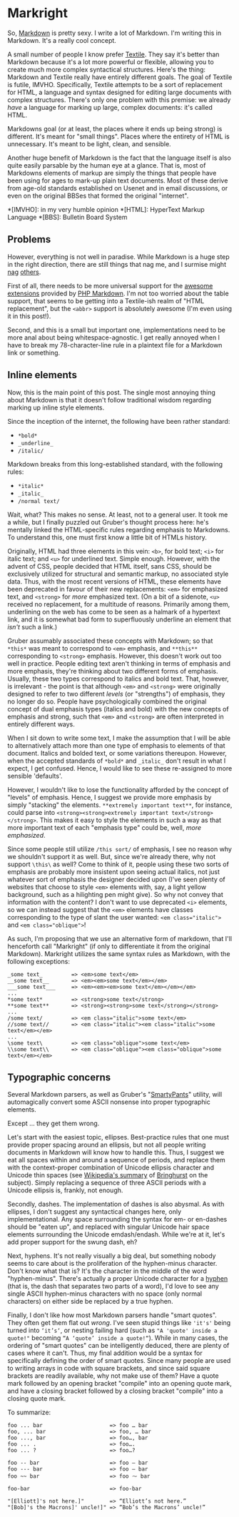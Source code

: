 Markright
=========

So, [Markdown][] is pretty sexy. I write a lot of Markdown. I'm writing this
in Markdown. It's a really cool concept.

A small number of people I know prefer [Textile][]. They say it's better than
Markdown because it's a lot more powerful or flexible, allowing you to create
much more complex syntactical structures. Here's the thing: Markdown and
Textile really have entirely different goals. The goal of Textile is futile,
IMVHO. Specifically, Textile attempts to be a sort of replacement for HTML, a
language and syntax designed for editing large documents with complex
structures. There's only one problem with this premise: we already *have* a
language for marking up large, complex documents: it's called HTML.

Markdowns goal (or at least, the places where it ends up being strong) is
different. It's meant for "small things". Places where the entirety of HTML is
unnecessary. It's meant to be light, clean, and sensible.

Another huge benefit of Markdown is the fact that the language itself is also
quite easily parsable by the human eye at a glance. That is, most of Markdowns
elements of markup are simply the things that people have been using for ages
to mark-up plain text documents. Most of these derive from age-old standards
established on Usenet and in email discussions, or even on the original
BBSes that formed the original "internet".

  [Markdown]: <http://daringfireball.net/projects/markdown/syntax> "Markdown, the premier markup syntax"
  [Textile]: <http://hobix.com/textile/> "Textile, the lame alternative to Markdown"
  *[IMVHO]: in my very humble opinion
  *[HTML]: HyperText Markup Language
  *[BBS]: Bulletin Board System

Problems
--------
However, everything is not well in paradise. While Markdown is a huge step in
the right direction, there are still things that nag me, and I surmise might
[nag][t1] [others][t2].

First of all, there needs to be more universal support for the [awesome
extensions][PHP Markdown Extras] provided by [PHP Markdown][]. I'm not too worried about the table
support, that seems to be getting into a Textile-ish realm of "HTML
replacement", but the `<abbr>` support is absolutely awesome (I'm even using
it in this post!).

Second, and this is a small but important one, implementations need to be more
anal about being whitespace-agnostic. I get really annoyed when I have to
break my 78-character-line rule in a plaintext file for a Markdown link or
something.

  [t1]: <http://twitter.com/leethal/status/1257331519> "August Lilleaas: @elliottcable Let's go get '_em_!"
  [t2]: <http://twitter.com/judofyr/status/1257306965> "Magnus Holm: @elliottcable I'm with you!"
  [PHP Markdown Extras]: <http://michelf.com/projects/php-markdown/extra/> "Markdown extensions implemented by PHP Markdown"
  [PHP Markdown]: <http://michelf.com/projects/php-markdown/> "PHP Markdown processing library"

Inline elements
---------------
Now, this is the main point of this post. The single most annoying thing about
Markdown is that it doesn't follow traditional wisdom regarding marking up
inline style elements.

Since the inception of the internet, the following have been rather standard:

- `*bold*`
- `_underline_`
- `/italic/`

Markdown breaks from this long-established standard, with the following rules:

- `*italic*`
- `_italic_`
- `/normal text/`

Wait, what? This makes no sense. At least, not to a general user. It took me a
while, but I finally puzzled out Gruber's thought process here: he's mentally
linked the HTML-specific rules regarding emphasis to Markdowns. To understand
this, one must first know a little bit of HTMLs history.

Originally, HTML had three elements in this vein: `<b>`, for bold text; `<i>`
for italic text; and `<u>` for underlined text. Simple enough. However, with
the advent of CSS, people decided that HTML itself, sans CSS, should be
exclusively utilized for structural and semantic markup, no associated style
data. Thus, with the most recent versions of HTML, these elements have been
deprecated in favour of their new replacements: `<em>` for emphasized text,
and `<strong>` for *more* emphasized text. (On a bit of a sidenote, `<u>`
received no replacement, for a multitude of reasons. Primarily among them,
underlining on the web has come to be seen as a halmark of a hypertext link,
and it is somewhat bad form to superfluously underline an element that *isn't*
such a link.)

Gruber assumably associated these concepts with Markdown; so that `*this*` was
meant to correspond to `<em>` emphasis, and `**this**` corresponding to `<strong>`
emphasis. However, this doesn't work out too well in practice. People editing
text aren't thinking in terms of emphasis and more emphasis, they're thinking
about two different forms of emphasis. Usually, these two types correspond to
italics and bold text. That, however, is irrelevant - the point is that
although `<em>` and `<strong>` were originally designed to refer to two
different *levels* (or "strengths") of emphasis, they no longer do so. People
have psychologically combined the original concept of dual emphasis types
(italics and bold) with the new concepts of emphasis and strong, such that
`<em>` and `<strong>` are often interpreted in entirely different ways.

When I sit down to write some text, I make the assumption that I will be able
to alternatively attach more than one type of emphasis to elements of that
document. Italics and bolded text, or some variations thereupon. However, when
the accepted standards of `*bold*` and `_italic_` don't result in what I
expect, I get confused. Hence, I would like to see these re-assigned to more
sensible 'defaults'.

However, I wouldn't like to lose the functionality afforded by the concept of
"levels" of emphasis. Hence, I suggest we provide more emphasis by simply
"stacking" the elements. `**extremely important text**`, for instance, could
parse into `<strong><strong>extremely important text</strong></strong>`. This
makes it easy to style the elements in such a way as that more important text
of each "emphasis type" could be, well, *more emphasized*.

Since some people still utilize `/this sort/` of emphasis, I see no reason why
we shouldn't support it as well. But, since we're already there, why not
support `\this\` as well? Come to think of it, people using these two sorts of
emphasis are probably more insistent upon seeing actual italics, not just
whatever sort of emphasis the designer decided upon (I've seen plenty of
websites that choose to style `<em>` elements with, say, a light yellow
background, such as a hilighting pen might give). So why not convey that
information with the content? I don't want to use deprecated `<i>` elements,
so we can instead suggest that the `<em>` elements have classes corresponding
to the type of slant the user wanted: `<em class="italic">` and
`<em class="oblique">`!

As such, I'm proposing that we use an alternative form of markdown, that I'll
henceforth call "Markright" (if only to differentiate it from the original
Markdown). Markright utilizes the same syntax rules as Markdown, with the
following exceptions:

    _some text_         => <em>some text</em>
    __some text__       => <em><em>some text</em></em>
    ___some text___     => <em><em><em>some text</em></em></em>
    ...
    *some text*         => <strong>some text</strong>
    **some text**       => <strong><strong>some text</strong></strong>
    ...
    /some text/         => <em class="italic">some text</em>
    //some text//       => <em class="italic"><em class="italic">some text</em></em>
    ...
    \some text\         => <em class="oblique">some text</em>
    \\some text\\       => <em class="oblique"><em class="oblique">some text</em></em>

Typographic concerns
--------------------
Several Markdown parsers, as well as Gruber's "[SmartyPants][]" utility, will
automagically convert some ASCII nonsense into proper typographic elements.

Except ... they get them wrong.

Let's start with the easiest topic, ellipses. Best-practice rules that one
must provide proper spacing around an ellipsis, but not all people writing
documents in Markdown will know how to handle this. Thus, I suggest we eat all
spaces within and around a sequence of periods, and replace them with the
context-proper combination of Unicode ellipsis character and Unicode thin
spaces (see [Wikipedia's summary][wikipedia ellipsis] of [Bringhurst][] on the
subject). Simply replacing a sequence of three ASCII periods with a Unicode
ellipsis is, frankly, not enough.

Secondly, dashes. The implementation of dashes is also abysmal. As with
ellipses, I don't suggest any syntactical changes here, only implementational.
Any space surrounding the syntax for em- or en-dashes should be "eaten up",
and replaced with singular Unicode hair space elements surrounding the Unicode
emdash/endash. While we're at it, let's add proper support for the swung dash,
eh?

Next, hyphens. It's not really visually a big deal, but something nobody seems
to care about is the proliferation of the hyphen-minus character. Don't know
what that is? It's the character in the middle of the word "hyphen-minus".
There's actually a proper Unicode character for a [hyphen][wikipedia hyphen]
(that is, the dash that separates two parts of a word), I'd love to see any
single ASCII hyphen-minus characters with no space (only normal characters) on
either side be replaced by a true hyphen.

Finally, I don't like how most Markdown parsers handle "smart quotes". They
often get them flat out *wrong*. I've seen stupid things like `'it's'` being
turned into `‘it’s‘`, or nesting failing hard (such as
`"A 'quote' inside a quote!"` becoming `“A ‘quote’ inside a quote!“`). While
in many cases, the ordering of "smart quotes" can be intelligently deduced,
there are plenty of cases where it can't. Thus, my final addition would be a
syntax for specifically defining the order of smart quotes. Since many people
are used to writing arrays in code with square brackets, and since said square
brackets are readily available, why not make use of them? Have a quote mark
followed by an opening bracket "compile" into an opening quote mark, and have
a closing bracket followed by a closing bracket "compile" into a closing quote
mark.

To summarize:

    foo ... bar                     => foo … bar
    foo, ... bar                    => foo, … bar
    foo ..., bar                    => foo…, bar
    foo ... .                       => foo….
    foo ... ?                       => foo…?
    
    foo -- bar                      => foo – bar
    foo --- bar                     => foo — bar
    foo ~~ bar                      => foo ⁓ bar
    
    foo-bar                         => foo‐bar
    
    "[Elliott]'s not here.]"        => “Elliott’s not here.”
    "[Bob]'s the Macrons]' uncle!]" => “Bob’s the Macrons’ uncle!”

  [SmartyPants]: <http://daringfireball.net/projects/smartypants/> "John Gruber's SmartyPants"
  [wikipedia ellipsis]: <http://en.wikipedia.org/wiki/Ellipsis#Typographical_rules> "The Typographical rules for using Ellipses on Wikipedia"
  [Bringhurst]: <http://en.wikipedia.org/wiki/The_Elements_of_Typographic_Style> "Robert Bringhurst's canonical 'The Elements of Typographic Style'"
  [wikipedia hyphen]: <http://en.wikipedia.org/wiki/Hyphen> "Wikipedia's page on the Hyphen"